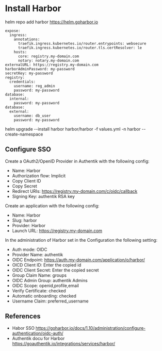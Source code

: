 # Install Harbor


helm repo add harbor https://helm.goharbor.io


```
expose:
  ingress:
    annotations:
      traefik.ingress.kubernetes.io/router.entrypoints: websecure
      traefik.ingress.kubernetes.io/router.tls.certResolver: le  
    hosts:
      core: registry.my-domain.com
      notary: notary.my-domain.com
externalURL: https://registry.my-domain.com
harborAdminPassword: my-password
secretKey: my-password
registry:
  credentials:
    username: reg_admin
    password: my-password
database:
  internal:
    password: my-password
database:
  external:
    username: db_user
    password: my-password
```    


helm upgrade --install harbor harbor/harbor -f values.yml -n harbor --create-namespace

## Configure SSO

Create a OAuth2/OpenID Provider in Authentik with the following config:
* Name: Harbor
* Authorization flow: Implicit
* Copy Client ID
* Copy Secret
* Redirect URIs: https://registry.my-domain.com/c/oidc/callback
* Signing Key: authentik RSA key

Create an application with the following config:
* Name: Harbor
* Slug: harbor
* Provider: Harbor
* Launch URL: https://registry.my-domain.com

In the administration of Harbor set in the Configuration the following setting:
* Auth mode: OIDC
* Provider Name: authentik
* OIDC Endpoint: https://auth.my-domain.com/application/o/harbor/
* OICD Client ID: Enter the copied id
* OIDC Client Secret: Enter the copied secret
* Group Claim Name: groups
* OIDC Admin Group: authentik Admins
* OIDC Scope: openid,profile,email
* Verify Certificate: checked
* Automatic onboarding: checked
* Username Claim: preferred_username

## References
* Habor SSO https://goharbor.io/docs/1.10/administration/configure-authentication/oidc-auth/
* Authentik docu for Harbor https://goauthentik.io/integrations/services/harbor/
